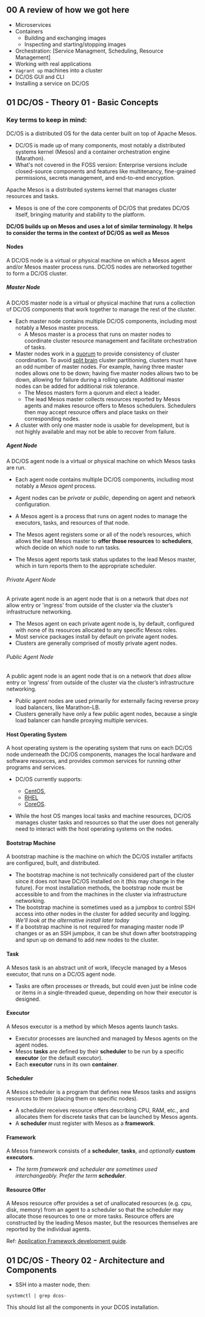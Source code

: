 ## 00 A review of how we got here

* Microservices
* Containers
	* Building and exchanging images
	* Inspecting and starting/stopping images
* Orchestration: [Service Managment, Scheduling, Resource Management]
* Working with real applications
* `Vagrant up` machines into a cluster
* DC/OS GUI and CLI
* Installing a service on DC/OS

## 01 DC/OS - Theory 01 - Basic Concepts

### Key terms to keep in mind:

DC/OS is a distributed OS for the data center built on top of Apache Mesos.

* DC/OS is made up of many components, most notably a distributed systems kernel (Mesos) and a container orchestration engine (Marathon).
* What's not covered in the FOSS version: Enterprise versions include closed-source components and features like multitenancy, fine-grained permissions, secrets management, and end-to-end encryption.

Apache Mesos is a distributed systems kernel that manages cluster resources and tasks.

* Mesos is one of the core components of DC/OS that predates DC/OS itself, bringing maturity and stability to the platform.

**DC/OS builds up on Mesos and uses a lot of similar terminology. It helps to consider the terms in the context of DC/OS as well as Mesos**

#### Nodes

A DC/OS node is a virtual or physical machine on which a Mesos agent and/or Mesos master process runs. DC/OS nodes are networked together to form a DC/OS cluster.

##### Master Node

A DC/OS master node is a virtual or physical machine that runs a collection of DC/OS components that work together to manage the rest of the cluster.

* Each master node contains multiple DC/OS components, including most notably a Mesos master process.
	* A Mesos master is a process that runs on master nodes to coordinate cluster resource management and facilitate orchestration of tasks.
* Master nodes work in a [quorum](https://en.wikipedia.org/wiki/Quorum_%28distributed_computing%29) to provide consistency of cluster coordination. To avoid [split brain](https://en.wikipedia.org/wiki/Split-brain_%28computing%29) cluster partitioning, clusters must have an odd number of master nodes. For example, having three master nodes allows one to be down; having five master nodes allows two to be down, allowing for failure during a rolling update. Additional master nodes can be added for additional risk tolerance.
	* The Mesos masters form a quorum and elect a leader.
	* The lead Mesos master collects resources reported by Mesos agents and makes resource offers to Mesos schedulers. Schedulers then may accept resource offers and place tasks on their corresponding nodes.
* A cluster with only one master node is usable for development, but is not highly available and may not be able to recover from failure.

##### Agent Node

A DC/OS agent node is a virtual or physical machine on which Mesos tasks are run.

* Each agent node contains multiple DC/OS components, including most notably a *Mesos agent* process.
* Agent nodes can be *private* or *public*, depending on agent and network configuration.

* A Mesos agent is a process that runs on agent nodes to manage the executors, tasks, and resources of that node.
* The Mesos agent registers some or all of the node’s resources, which allows the lead Mesos master to **offer those resources** to **schedulers**, which decide on which node to run tasks.
* The Mesos agent reports task status updates to the lead Mesos master, which in turn reports them to the appropriate scheduler.

###### Private Agent Node

A private agent node is an agent node that is on a network that *does not* allow entry or 'ingress' from outside of the cluster via the cluster’s infrastructure networking.

*  The Mesos agent on each private agent node is, by default, configured with none of its resources allocated to any specific Mesos roles.
*  Most service packages install by default on private agent nodes.
*  Clusters are generally comprised of mostly private agent nodes.

###### Public Agent Node

A public agent node is an agent node that is on a network that *does* allow entry or 'ingress' from outside of the cluster via the cluster’s infrastructure networking.

* Public agent nodes are used primarily for externally facing reverse proxy load balancers, like Marathon-LB.
* Clusters generally have only a few public agent nodes, because a single load balancer can handle proxying multiple services.


#### Host Operating System

A host operating system is the operating system that runs on each DC/OS node underneath the DC/OS components, manages the local hardware and software resources, and provides common services for running other programs and services.

* DC/OS currently supports: 
	* [CentOS](https://www.centos.org/), 
	* [RHEL](https://www.redhat.com/en/technologies/linux-platforms/enterprise-linux)
	* [CoreOS](https://coreos.com/).

* While the host OS manges local tasks and machine resources, DC/OS manages cluster tasks and resources so that the user does not generally need to interact with the host operating systems on the nodes.

#### Bootstrap Machine

A bootstrap machine is the machine on which the DC/OS installer artifacts are configured, built, and distributed.

* The bootstrap machine is not technically considered part of the cluster since it does not have DC/OS installed on it (this may change in the future). For most installation methods, the bootstrap node must be accessible to and from the machines in the cluster via infrastructure networking.
* The bootstrap machine is sometimes used as a jumpbox to control SSH access into other nodes in the cluster for added security and logging. *We'll look at the alternative install later today*
* If a bootstrap machine is not required for managing master node IP changes or as an SSH jumpbox, it can be shut down after bootstrapping and spun up on demand to add new nodes to the cluster.

#### Task

A Mesos task is an abstract unit of work, lifecycle managed by a Mesos executor, that runs on a DC/OS agent node.

* Tasks are often processes or threads, but could even just be inline code or items in a single-threaded queue, depending on how their executor is designed.

#### Executor

A Mesos executor is a method by which Mesos agents launch tasks.

* Executor processes are launched and managed by Mesos agents on the agent nodes.
* Mesos **tasks** are defined by their **scheduler** to be run by a specific **executor** (or the default executor).
* Each **executor** runs in its own **container**.

#### Scheduler

A Mesos scheduler is a program that defines new Mesos tasks and assigns resources to them (placing them on specific nodes).

* A scheduler receives resource offers describing CPU, RAM, etc., and allocates them for discrete tasks that can be launched by Mesos agents.
* A **scheduler** must register with Mesos as a **framework**.

#### Framework

A Mesos framework consists of a **scheduler**, **tasks**, and *optionally* **custom executors**.

* *The term framework and scheduler are sometimes used interchangeably. Prefer the term **scheduler**.*

#### Resource Offer

A Mesos resource offer provides a set of unallocated resources (e.g. cpu, disk, memory) from an agent to a scheduler so that the scheduler may allocate those resources to one or more tasks. Resource offers are constructed by the leading Mesos master, but the resources themselves are reported by the individual agents.

Ref: [Application Framework development guide](http://mesos.apache.org/documentation/latest/app-framework-development-guide/).

## 01 DC/OS - Theory 02 - Architecture and Components
* SSH into a master node, then:
```
systemctl | grep dcos-
```

This should list all the components in your DCOS installation.
